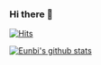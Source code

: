 ### Hi there 👋

[![Hits](https://hits.seeyoufarm.com/api/count/incr/badge.svg?url=https%3A%2F%2Fgithub.com%2Feunbicho&count_bg=%23FFFFFF&title_bg=%23B3DF71&icon=snapcraft.svg&icon_color=%23EAFFD8&title=hits&edge_flat=true)](https://hits.seeyoufarm.com)

[![Eunbi's github stats](https://github-readme-stats.vercel.app/api?username={eunbicho}&count_private=true}&custom_title={"dd"}&bg_color={60,#79C83D,#A6D97F,#F9F89E}&title_color={#FFFFFF}&text_color={##000000})](https://github.com/anuraghazra/github-readme-stats)


